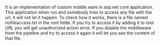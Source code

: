It is an implementation of custom middle ware in asp.net core application.
This application when run and somebody tries to access any file with the url, it will not let it happen.
To check how it works, there is a file named nofileaccess.txt in the root folde. If you try to access it by adding it to root URL you will get unauthorized action error.
If you disable the middleware from the pipeline and try to access it again it will let you see the content of that file.
